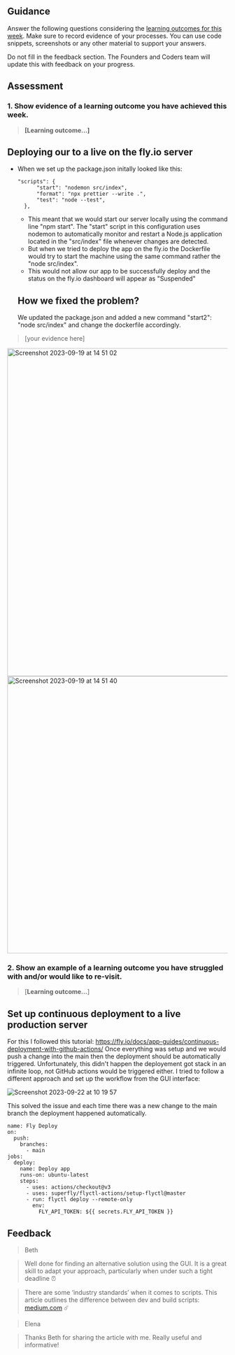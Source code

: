 ## Guidance
Answer the following questions considering the [learning outcomes for this week](https://learn.foundersandcoders.com/course/syllabus/developer/server/learning-outcomes/).
Make sure to record evidence of your processes. You can use code snippets, screenshots or any other material to support your answers.

Do not fill in the feedback section. The Founders and Coders team will update this with feedback on your progress.

## Assessment
 ### 1. Show evidence of a learning outcome you have achieved this week.
> **[Learning outcome...]**
## Deploying our to a live on the fly.io server
- When we set up the package.json initally looked like this:
  ```JS
  "scripts": {
        "start": "nodemon src/index",
        "format": "npx prettier --write .",
        "test": "node --test",
    },
  ```
  - This meant that we would start our server locally using the command line "npm start". The "start" script in this configuration uses nodemon to automatically monitor and restart a Node.js application located in the "src/index" file whenever changes are detected.
  - But when we tried to deploy the app on the fly.io the Dockerfile would try to start the machine using the same command rather the "node src/index".
  - This would not allow our app to be successfully deploy and the status on the fly.io dashboard will appear as "Suspended"
  ## How we fixed the problem?
  We updated the package.json and added a new command "start2": "node src/index" and change the dockerfile accordingly.
   
> [your evidence here]
<img width="750" alt="Screenshot 2023-09-19 at 14 51 02" src="https://github.com/fac28/elena--progress-log/assets/59057287/5e50c240-e648-4d1a-a24d-fb9664cf929f">
<img width="634" alt="Screenshot 2023-09-19 at 14 51 40" src="https://github.com/fac28/elena--progress-log/assets/59057287/6bca3bc1-6f28-4100-a997-b447b238d92b">



 ### 2. Show an example of a learning outcome you have struggled with and/or would like to re-visit.
 
 
> [**Learning outcome...**]
## Set up continuous deployment to a live production server
For this I followed this tutorial: https://fly.io/docs/app-guides/continuous-deployment-with-github-actions/
Once everything was setup and we would push a change into the main then the deployment should be automatically triggered. Unfortunately, this didn't happen the deployement got stack in an infinite loop, not GitHub actions would be triggered either. 
I tried to follow a different approach and set up the workflow from the GUI interface: 

![Screenshot 2023-09-22 at 10 19 57](https://github.com/fac28/elena--progress-log/assets/59057287/cd329eb9-55e3-4e96-ae86-4b113d31e2bd)

This solved the issue and each time there was a new change to the main branch the deployment happened automatically.

```JS
name: Fly Deploy
on:
  push:
    branches:
      - main
jobs:
  deploy:
    name: Deploy app
    runs-on: ubuntu-latest
    steps:
      - uses: actions/checkout@v3
      - uses: superfly/flyctl-actions/setup-flyctl@master
      - run: flyctl deploy --remote-only
        env:
          FLY_API_TOKEN: ${{ secrets.FLY_API_TOKEN }}
```

## Feedback
> Beth

> Well done for finding an alternative solution using the GUI. It is a great skill to adapt your approach, particularly when under such a tight deadline ⏰

> There are some ‘industry standards’ when it comes to scripts. This article outlines the difference between dev and build scripts: [medium.com](https://medium.com/@zahidbashirkhan/whats-the-difference-between-npm-run-dev-npm-run-build-and-npm-run-start-in-next-js-7baf9b7c5d39#:~:text=In%20summary%2C%20npm%20run%20dev,the%20build%20process%20is%20completed.) ☄️ 


> Elena

> Thanks Beth for sharing the article with me. Really useful and informative! 
